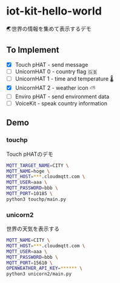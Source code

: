 # iot-kit-hello-world

🌏世界の情報を集めて表示するデモ

## To Implement

* [x] Touch pHAT - send message
* [ ] UnicornHAT 0 - country flag 🇬🇧 
* [ ] UnicornHAT 1 - time and temperature 🌡 
* [x] UnicornHAT 2 - weather icon ⛅️ 
* [ ] Enviro pHAT - send environment data
* [ ] VoiceKit - speak country information

## Demo

### touchp

Touch pHATのデモ

```bash
MQTT_TARGET_NAME=CITY \
MQTT_NAME=hoge \
MQTT_HOST=***.cloudmqtt.com \
MQTT_USER=aaa \
MQTT_PASSWORD=bbb \
MQTT_PORT=10185 \
python3 touchp/main.py
```

### unicorn2

世界の天気を表示する

```bash
MQTT_NAME=CITY \
MQTT_HOST=***.cloudmqtt.com \
MQTT_USER=aaa \
MQTT_PASSWORD=bbb \
MQTT_PORT=15610 \
OPENWEATHER_API_KEY=****** \
python3 unicorn2/main.py
```
